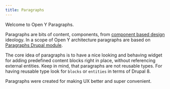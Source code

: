 ```yaml
---
title: Paragraphs
---
```


Welcome to Open Y Paragraphs.

Paragraphs are bits of content, components, from [component based design](https://en.wikipedia.org/wiki/Component-based_software_engineering#Software_component) ideology.
In a scope of Open Y architecture paragraphs are based on [Paragraphs Drupal module](https://www.drupal.org/project/paragraphs).

The core idea of paragraphs is to have a nice looking and behaving widget for adding predefined content blocks right in place,
without referencing external entities. Keep in mind, that paragraphs are not reusable types. For having reusable type look for
`blocks` or `entities` in terms of Drupal 8.

Paragraphs were created for making UX better and super convenient.
